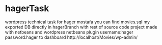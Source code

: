 # hagerTask
wordpress technical task for hager mostafa 
you can find movies.sql my exported DB directly in hagerBranch with rest of source code
project made with netbeans and wordpress netbeans plugin 
username:hager password:hager to dashboard 
http://localhost/Movies/wp-admin/
